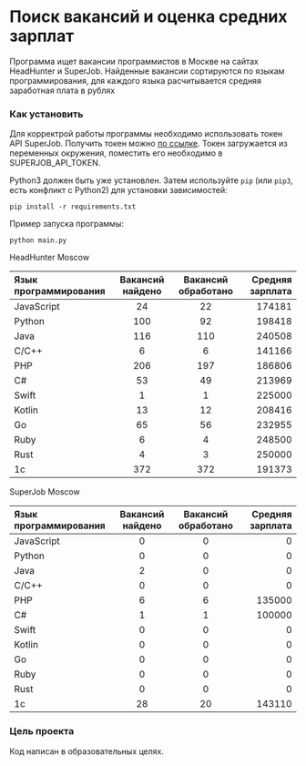 # Поиск вакансий и оценка средних зарплат

Программа ищет вакансии программистов в Москве на сайтах HeadHunter и SuperJob.
Найденные вакансии сортируются по языкам программирования, для каждого языка расчитывается средняя заработная плата в рублях

### Как установить

Для корректрой работы программы необходимо использовать токен API SuperJob. Получить токен можно [по ссылке](https://api.superjob.ru/register).
Токен загружается из переменных окружения, поместить его необходимо в SUPERJOB_API_TOKEN.


Python3 должен быть уже установлен. 
Затем используйте `pip` (или `pip3`, есть конфликт с Python2) для установки зависимостей:
```
pip install -r requirements.txt
```
Пример запуска программы:
```
python main.py
```
HeadHunter Moscow

| Язык программирования | Вакансий найдено | Вакансий обработано | Средняя зарплата |
|:----------------------|:----------------:|:-------------------:|-----------------:|
| JavaScript            | 24               | 22                  | 174181           |
| Python                | 100              | 92                  | 198418           |
| Java                  | 116              | 110                 | 240508           |
| C/С++                 | 6                | 6                   | 141166           |
| PHP                   | 206              | 197                 | 186806           |
| C#                    | 53               | 49                  | 213969           |
| Swift                 | 1                | 1                   | 225000           |
| Kotlin                | 13               | 12                  | 208416           |
| Go                    | 65               | 56                  | 232955           |
| Ruby                  | 6                | 4                   | 248500           |
| Rust                  | 4                | 3                   | 250000           |
| 1с                    | 372              | 372                 | 191373           |

SuperJob Moscow

| Язык программирования | Вакансий найдено | Вакансий обработано | Средняя зарплата |
|:----------------------|:----------------:|:-------------------:|-----------------:|
| JavaScript            | 0                | 0                   | 0                |
| Python                | 0                | 0                   | 0                |
| Java                  | 2                | 0                   | 0                |
| C/С++                 | 0                | 0                   | 0                |
| PHP                   | 6                | 6                   | 135000           |
| C#                    | 1                | 1                   | 100000           |
| Swift                 | 0                | 0                   | 0                |
| Kotlin                | 0                | 0                   | 0                |
| Go                    | 0                | 0                   | 0                |
| Ruby                  | 0                | 0                   | 0                |
| Rust                  | 0                | 0                   | 0                |
| 1с                    | 28               | 20                  | 143110           |


### Цель проекта

Код написан в образовательных целях.
